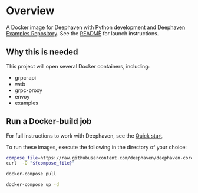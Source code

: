
# Overview

A Docker image for Deephaven with Python development and [Deephaven Examples Repository](https://github.com/deephaven/examples). See the [README](https://github.com/deephaven/deephaven-core/blob/main/README.md#launch-python--java) for launch instructions.

## Why this is needed

This project will open several Docker containers, including:

 - grpc-api
 - web
 - grpc-proxy
 - envoy
 - examples

## Run a Docker-build job

For full instructions to work with Deephaven, see the [Quick start](https://deephaven.io/core/docs/tutorials/quickstart).

To run these images, execute the following in the directory of your choice:

```bash
compose_file=https://raw.githubusercontent.com/deephaven/deephaven-core/main/containers/python-examples/docker-compose.yml
curl  -O "${compose_file}"

docker-compose pull

docker-compose up -d
```

